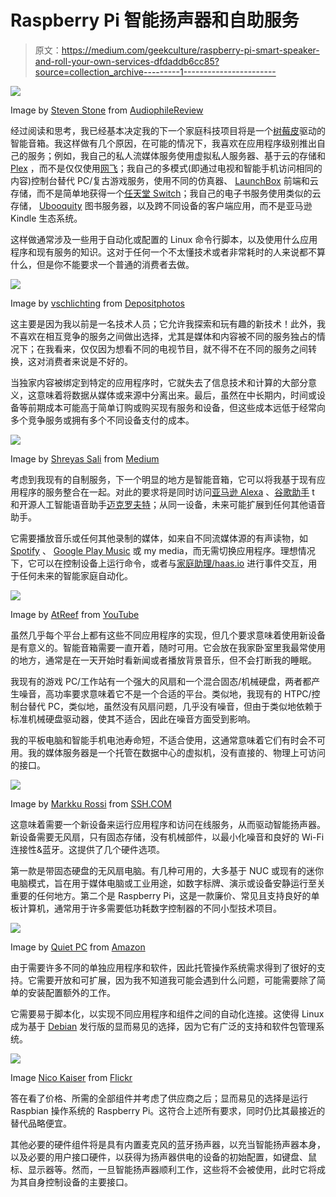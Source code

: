 # Raspberry Pi 智能扬声器和自助服务

> 原文：<https://medium.com/geekculture/raspberry-pi-smart-speaker-and-roll-your-own-services-dfdaddb6cc85?source=collection_archive---------1----------------------->

![](img/cfdaabb5142d666989a73ade8cd3b6ce.png)

Image by [Steven Stone](https://audiophilereview.com/author/steven-stone/) from [AudiophileReview](https://audiophilereview.com/affordable-speakers/are-smart-speakers-everyones-future/)

经过阅读和思考，我已经基本决定我的下一个家庭科技项目将是一个[树莓皮](https://www.raspberrypi.org/)驱动的智能音箱。我这样做有几个原因，在可能的情况下，我喜欢在应用程序级别推出自己的服务；例如，我自己的私人流媒体服务使用虚拟私人服务器、基于云的存储和 [Plex](https://www.plex.tv/) ，而不是仅仅使用[网飞](https://www.netflix.com/)；我自己的多模式(即通过电视和智能手机访问相同的内容)控制台替代 PC/复古游戏服务，使用不同的仿真器、 [LaunchBox](https://www.launchbox-app.com/) 前端和云存储，而不是简单地获得一个[任天堂 Switch](https://www.nintendo.com/switch/)；我自己的电子书服务使用类似的云存储， [Ubooquity](https://vaemendis.net/ubooquity/) 图书服务器，以及跨不同设备的客户端应用，而不是亚马逊 Kindle 生态系统。

这样做通常涉及一些用于自动化或配置的 Linux 命令行脚本，以及使用什么应用程序和现有服务的知识。这对于任何一个不太懂技术或者非常耗时的人来说都不算什么，但是你不能要求一个普通的消费者去做。

![](img/b162a2474d9684c39d39b36d897bd349.png)

Image by [vschlichting](https://depositphotos.com/portfolio-2296007.html) from [Depositphotos](https://depositphotos.com/40754867/stock-photo-cloud-computing.html)

这主要是因为我以前是一名技术人员；它允许我探索和玩有趣的新技术！此外，我不喜欢在相互竞争的服务之间做出选择，尤其是媒体和内容被不同的服务独占的情况下；在我看来，仅仅因为想看不同的电视节目，就不得不在不同的服务之间转换，这对消费者来说是不好的。

当独家内容被绑定到特定的应用程序时，它就失去了信息技术和计算的大部分意义，这意味着将数据从媒体或来源中分离出来。最后，虽然在中长期内，时间或设备等前期成本可能高于简单订购或购买现有服务和设备，但这些成本远低于经常向多个竞争服务或拥有多个不同设备支付的成本。

![](img/42cdcb29a411311e6659c019b893d459.png)

Image by [Shreyas Sali](/@salishreyas?source=post_page-----4a1c32a6be12--------------------------------) from [Medium](/@salishreyas/are-voice-assistant-apps-trending-amazonalexa-googleassistant-4a1c32a6be12)

考虑到我现有的自制服务，下一个明显的地方是智能音箱，它可以将我基于现有应用程序的服务整合在一起。对此的要求将是同时访问[亚马逊 Alexa](https://alexa.amazon.com/) 、[谷歌助手](https://assistant.google.com/) t 和开源人工智能语音助手[迈克罗夫特](https://mycroft.ai/)；从同一设备，未来可能扩展到任何其他语音助手。

它需要播放音乐或任何其他录制的媒体，如来自不同流媒体源的有声读物，如 [Spotify](https://www.spotify.com/) 、 [Google Play Music](https://play.google.com/music) 或 my media，而无需切换应用程序。理想情况下，它可以在控制设备上运行命令，或者与[家庭助理/haas.io](https://www.home-assistant.io/) 进行事件交互，用于任何未来的智能家庭自动化。

![](img/adb93120a48c723f4a519e0a558684a4.png)

Image by [AtReef](https://www.youtube.com/channel/UChodFMXh71jg3E--yxoCeMA) from [YouTube](https://www.youtube.com/watch?v=n8MJd8E_kTM)

虽然几乎每个平台上都有这些不同应用程序的实现，但几个要求意味着使用新设备是有意义的。智能音箱需要一直开着，随时可用。它会放在我家卧室里我最常使用的地方，通常是在一天开始时看新闻或者播放背景音乐，但不会打断我的睡眠。

我现有的游戏 PC/工作站有一个强大的风扇和一个混合固态/机械硬盘，两者都产生噪音，高功率要求意味着它不是一个合适的平台。类似地，我现有的 HTPC/控制台替代 PC，类似地，虽然没有风扇问题，几乎没有噪音，但由于类似地依赖于标准机械硬盘驱动器，使其不适合，因此在噪音方面受到影响。

我的平板电脑和智能手机电池寿命短，不适合使用，这通常意味着它们有时会不可用。我的媒体服务器是一个托管在数据中心的虚拟机，没有直接的、物理上可访问的接口。

![](img/462002649afeb8c64ecf63f408e90c97.png)

Image by [Markku Rossi](https://blog.ssh.com/author/markku-rossi) from [SSH.COM](https://blog.ssh.com/the-chalubo-botnet-is-probing-enterprises-to-exploit-weak-passwords-and-vulnerable-devices)

这意味着需要一个新设备来运行应用程序和访问在线服务，从而驱动智能扬声器。新设备需要无风扇，只有固态存储，没有机械部件，以最小化噪音和良好的 Wi-Fi 连接性&蓝牙。这提供了几个硬件选项。

第一款是带固态硬盘的无风扇电脑。有几种可用的，大多基于 NUC 或现有的迷你电脑模式，旨在用于媒体电脑或工业用途，如数字标牌、演示或设备安静运行至关重要的任何地方。第二个是 Raspberry Pi，这是一款廉价、常见且支持良好的单板计算机，通常用于许多需要低功耗数字控制器的不同小型技术项目。

![](img/b21dbb60ded11d453579dc3ee775b60e.png)

Image by [Quiet PC](https://www.amazon.co.uk/stores/Quiet+PC/page/0692AD7A-1528-439A-9F13-24C898A3227F) from [Amazon](https://www.amazon.co.uk/Quiet-PC-Sentinel-AMD-Fanless/dp/B07XG74KKW)

由于需要许多不同的单独应用程序和软件，因此托管操作系统需求得到了很好的支持。它需要开放和可扩展，因为我不知道我可能会遇到什么问题，可能需要除了简单的安装配置额外的工作。

它需要易于脚本化，以实现不同应用程序和组件之间的自动化连接。这使得 Linux 成为基于 [Debian](https://www.debian.org/) 发行版的显而易见的选择，因为它有广泛的支持和软件包管理系统。

![](img/1568aebe3e8773d0a53999fbff6912bd.png)

Image [Nico Kaiser](https://www.flickr.com/photos/nicokaiser/) from [Flickr](https://www.flickr.com/photos/nicokaiser/7576625174/)

答在看了价格、所需的全部组件并考虑了供应商之后；显而易见的选择是运行 Raspbian 操作系统的 Raspberry Pi。这符合上述所有要求，同时仍比其最接近的替代品略便宜。

其他必要的硬件组件将是具有内置麦克风的蓝牙扬声器，以充当智能扬声器本身，以及必要的用户接口硬件，以获得为扬声器供电的设备的初始配置，如键盘、鼠标、显示器等。然而，一旦智能扬声器顺利工作，这些将不会被使用，此时它将成为其自身控制设备的主要接口。